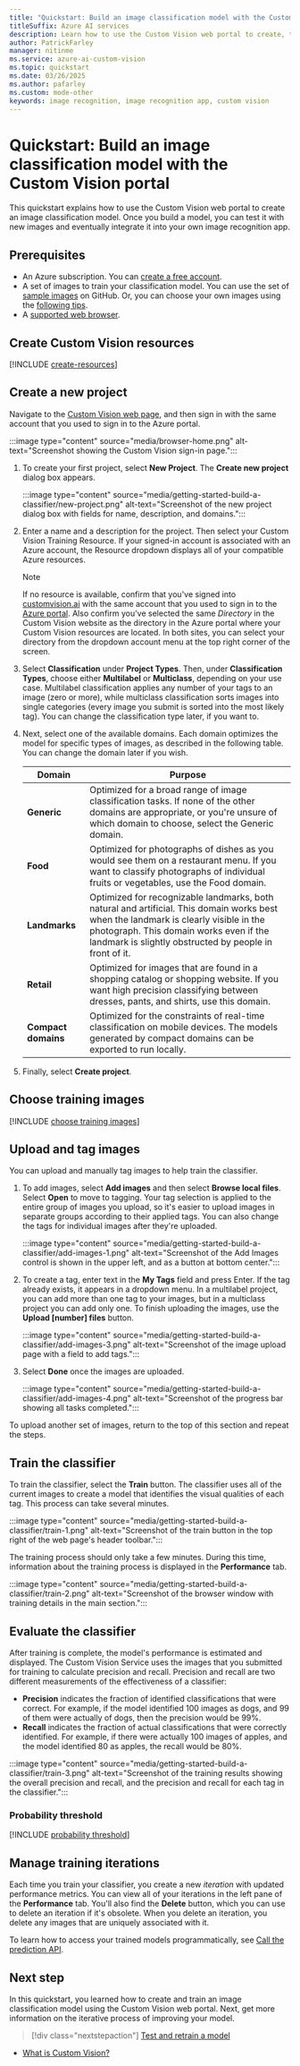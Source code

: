 ```yaml
---
title: "Quickstart: Build an image classification model with the Custom Vision portal"
titleSuffix: Azure AI services
description: Learn how to use the Custom Vision web portal to create, train, and test an image classification model.
author: PatrickFarley
manager: nitinme
ms.service: azure-ai-custom-vision
ms.topic: quickstart
ms.date: 03/26/2025
ms.author: pafarley
ms.custom: mode-other
keywords: image recognition, image recognition app, custom vision
---
```


# Quickstart: Build an image classification model with the Custom Vision portal

This quickstart explains how to use the Custom Vision web portal to create an image classification model. Once you build a model, you can test it with new images and eventually integrate it into your own image recognition app.

## Prerequisites

- An Azure subscription. You can [create a free account](https://azure.microsoft.com/pricing/purchase-options/azure-account?icid=ai-services).
- A set of images to train your classification model. You can use the set of [sample images](https://github.com/Azure-Samples/cognitive-services-sample-data-files/tree/master/CustomVision/ImageClassification/Images) on GitHub. Or, you can choose your own images using the [following tips](#upload-and-tag-images).
- A [supported web browser](overview.md#supported-browsers).

## Create Custom Vision resources

[!INCLUDE [create-resources](includes/create-resources.md)]

## Create a new project

Navigate to the [Custom Vision web page](https://customvision.ai), and then sign in with the same account that you used to sign in to the Azure portal.

:::image type="content" source="media/browser-home.png" alt-text="Screenshot showing the Custom Vision sign-in page.":::

1. To create your first project, select **New Project**. The **Create new project** dialog box appears.

    :::image type="content" source="media/getting-started-build-a-classifier/new-project.png" alt-text="Screenshot of the new project dialog box with fields for name, description, and domains.":::

1. Enter a name and a description for the project. Then select your Custom Vision Training Resource. If your signed-in account is associated with an Azure account, the Resource dropdown displays all of your compatible Azure resources.

   > [!NOTE]
   > If no resource is available, confirm that you've signed into [customvision.ai](https://customvision.ai) with the same account that you used to sign in to the [Azure portal](https://portal.azure.com). Also confirm you've selected the same *Directory* in the Custom Vision website as the directory in the Azure portal where your Custom Vision resources are located. In both sites, you can select your directory from the dropdown account menu at the top right corner of the screen.

1. Select **Classification** under **Project Types**. Then, under **Classification Types**, choose either **Multilabel** or **Multiclass**, depending on your use case. Multilabel classification applies any number of your tags to an image (zero or more), while multiclass classification sorts images into single categories (every image you submit is sorted into the most likely tag). You can change the classification type later, if you want to.

1. Next, select one of the available domains. Each domain optimizes the model for specific types of images, as described in the following table. You can change the domain later if you wish.

    |Domain|Purpose|
    |---|---|
    |__Generic__| Optimized for a broad range of image classification tasks. If none of the other domains are appropriate, or you're unsure of which domain to choose, select the Generic domain. |
    |__Food__|Optimized for photographs of dishes as you would see them on a restaurant menu. If you want to classify photographs of individual fruits or vegetables, use the Food domain.|
    |__Landmarks__|Optimized for recognizable landmarks, both natural and artificial. This domain works best when the landmark is clearly visible in the photograph. This domain works even if the landmark is slightly obstructed by people in front of it.|
    |__Retail__|Optimized for images that are found in a shopping catalog or shopping website. If you want high precision classifying between dresses, pants, and shirts, use this domain.|
    |__Compact domains__| Optimized for the constraints of real-time classification on mobile devices. The models generated by compact domains can be exported to run locally.|

1. Finally, select __Create project__.

## Choose training images

[!INCLUDE [choose training images](includes/choose-training-images.md)]

## Upload and tag images

You can upload and manually tag images to help train the classifier. 

1. To add images, select __Add images__ and then select __Browse local files__. Select __Open__ to move to tagging. Your tag selection is applied to the entire group of images you upload, so it's easier to upload images in separate groups according to their applied tags. You can also change the tags for individual images after they're uploaded.

    :::image type="content" source="media/getting-started-build-a-classifier/add-images-1.png" alt-text="Screenshot of the Add Images control is shown in the upper left, and as a button at bottom center.":::

1. To create a tag, enter text in the __My Tags__ field and press Enter. If the tag already exists, it appears in a dropdown menu. In a multilabel project, you can add more than one tag to your images, but in a multiclass project you can add only one. To finish uploading the images, use the __Upload [number] files__ button. 

    :::image type="content" source="media/getting-started-build-a-classifier/add-images-3.png" alt-text="Screenshot of the image upload page with a field to add tags.":::

1. Select __Done__ once the images are uploaded.

    :::image type="content" source="media/getting-started-build-a-classifier/add-images-4.png" alt-text="Screenshot of the progress bar showing all tasks completed.":::

To upload another set of images, return to the top of this section and repeat the steps.

## Train the classifier

To train the classifier, select the **Train** button. The classifier uses all of the current images to create a model that identifies the visual qualities of each tag. This process can take several minutes.

:::image type="content" source="media/getting-started-build-a-classifier/train-1.png" alt-text="Screenshot of the train button in the top right of the web page's header toolbar.":::

The training process should only take a few minutes. During this time, information about the training process is displayed in the **Performance** tab.

:::image type="content" source="media/getting-started-build-a-classifier/train-2.png" alt-text="Screenshot of the browser window with training details in the main section.":::

## Evaluate the classifier

After training is complete, the model's performance is estimated and displayed. The Custom Vision Service uses the images that you submitted for training to calculate precision and recall. Precision and recall are two different measurements of the effectiveness of a classifier:

- **Precision** indicates the fraction of identified classifications that were correct. For example, if the model identified 100 images as dogs, and 99 of them were actually of dogs, then the precision would be 99%.
- **Recall** indicates the fraction of actual classifications that were correctly identified. For example, if there were actually 100 images of apples, and the model identified 80 as apples, the recall would be 80%.

:::image type="content" source="media/getting-started-build-a-classifier/train-3.png" alt-text="Screenshot of the training results showing the overall precision and recall, and the precision and recall for each tag in the classifier.":::

### Probability threshold

[!INCLUDE [probability threshold](includes/probability-threshold.md)]

## Manage training iterations

Each time you train your classifier, you create a new _iteration_ with updated performance metrics. You can view all of your iterations in the left pane of the **Performance** tab. You'll also find the **Delete** button, which you can use to delete an iteration if it's obsolete. When you delete an iteration, you delete any images that are uniquely associated with it.

To learn how to access your trained models programmatically, see [Call the prediction API](./use-prediction-api.md).

## Next step

In this quickstart, you learned how to create and train an image classification model using the Custom Vision web portal. Next, get more information on the iterative process of improving your model.

> [!div class="nextstepaction"]
> [Test and retrain a model](test-your-model.md)

* [What is Custom Vision?](./overview.md)
